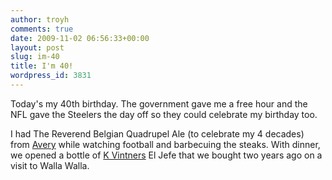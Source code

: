 ```yaml
---
author: troyh
comments: true
date: 2009-11-02 06:56:33+00:00
layout: post
slug: im-40
title: I'm 40!
wordpress_id: 3831
---
```


Today's my 40th birthday. The government gave me a free hour and the NFL gave the Steelers the day off so they could celebrate my birthday too.

I had The Reverend Belgian Quadrupel Ale (to celebrate my 4 decades) from [Avery](http://www.averybrewing.com/) while watching football and barbecuing the steaks. With dinner, we opened a bottle of [K Vintners](http://www.kvintners.com/) El Jefe that we bought two years ago on a visit to Walla Walla.
